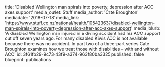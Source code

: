 title: 'Disabled Wellington man spirals into poverty, depression after ACC axes support'
media_outlet: Stuff
media_author: 'Cate Broughton'
mediadate: '2018-07-18'
media_link: 'https://www.stuff.co.nz/national/health/105423637/disabled-wellington-man-spirals-into-poverty-depression-after-acc-axes-support'
media_blurb: 'A disabled Wellington man injured in a diving accident had his ACC support cut off seven years ago. For many disabled Kiwis ACC is not available because there was no accident. In part two of a three-part series Cate Broughton examines how we treat those with disabilities – with and without ACC'
id: 3f61fb29-9c73-43f9-a374-963f80ba3325
published: false
blueprint: publications
